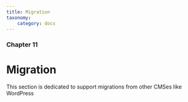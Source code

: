 ```yaml
---
title: Migration
taxonomy:
    category: docs
---
```


### Chapter 11

# Migration

This section is dedicated to support migrations from other CMSes like WordPress
